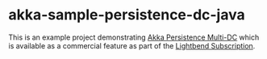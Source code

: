 akka-sample-persistence-dc-java
===============================

This is an example project demonstrating [Akka Persistence Multi-DC](https://developer.lightbend.com/docs/akka-commercial-addons/current/persistence-dc/index.html)
which is available as a commercial feature as part of the [Lightbend Subscription](https://www.lightbend.com/subscription).
